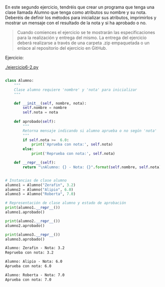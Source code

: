 En este segundo ejercicio, tendréis que crear un programa que tenga una clase
llamada Alumno que tenga como atributos su nombre y su nota. Deberéis de definir
los métodos para inicializar sus atributos, imprimirlos y mostrar un mensaje con
el resultado de la nota y si ha aprobado o no.

> Cuando comiences el ejercicio se te mostrarán las especificaciones para la
> realización y entrega del mismo.
> La entrega del ejercicio deberá realizarse a través de una carpeta .zip
> empaquetada o un enlace al repositorio del ejercicio en GitHub.

Ejercicio:

[./ejercicio6-2.py](./ejercicio6-2.py)

```py

class Alumno:
    """
    Clase alumno requiere 'nombre' y 'nota' para inicializar
    """

    def __init__(self, nombre, nota):
        self.nombre = nombre
        self.nota = nota
    
    def aprobado(self):
        """
        Retorna mensaje indicando si alumno aprueba o no según 'nota'
        """
        if self.nota >=  6.0:
            print('Aprueba con nota:', self.nota)
        else:
            print('Reprueba con nota:', self.nota)

    def __repr__(self):
        return "\nAlumno: {} - Nota: {}".format(self.nombre, self.nota)


# Instancias de clase alumno
alumno1 = Alumno("Zerafin", 3.2)
alumno2 = Alumno("Alipio", 6.0)
alumno3 = Alumno("Roberta", 7.0)

# Representación de clase alumno y estado de aprobación
print(alumno1.__repr__())
alumno1.aprobado()

print(alumno2.__repr__())
alumno2.aprobado()

print(alumno3.__repr__())
alumno3.aprobado()
```

```txt
Alumno: Zerafin - Nota: 3.2
Reprueba con nota: 3.2

Alumno: Alipio - Nota: 6.0
Aprueba con nota: 6.0

Alumno: Roberta - Nota: 7.0
Aprueba con nota: 7.0
```
